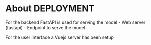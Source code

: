 # About DEPLOYMENT 


 For  the backend FastAPI is used  for serving the model 
    - Web server (fastapi)
    - Endpoint to serve the model 

For the user interface  a Vuejs server has been setup